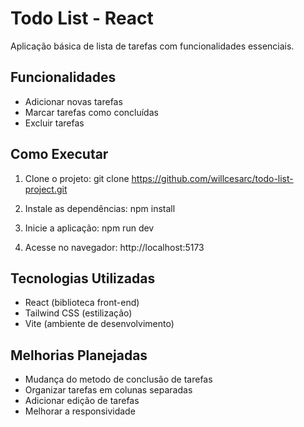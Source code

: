 # Todo List - React

Aplicação básica de lista de tarefas com funcionalidades essenciais.

## Funcionalidades

- Adicionar novas tarefas
- Marcar tarefas como concluídas
- Excluir tarefas

## Como Executar

1. Clone o projeto:
   git clone https://github.com/willcesarc/todo-list-project.git

2. Instale as dependências:
   npm install

3. Inicie a aplicação:
   npm run dev

4. Acesse no navegador:
   http://localhost:5173

## Tecnologias Utilizadas

- React (biblioteca front-end)
- Tailwind CSS (estilização)
- Vite (ambiente de desenvolvimento)

## Melhorias Planejadas

- Mudança do metodo de conclusão de tarefas
- Organizar tarefas em colunas separadas
- Adicionar edição de tarefas
- Melhorar a responsividade